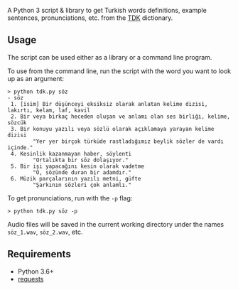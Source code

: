 A Python 3 script & library to get Turkish words definitions, example sentences,
pronunciations, etc. from the [TDK](https://sozluk.gov.tr/) dictionary.

## Usage
The script can be used either as a library or a command line program.

To use from the command line, run the script with the word you want to look up as an argument:

    > python tdk.py söz
    - söz
     1. [isim] Bir düşünceyi eksiksiz olarak anlatan kelime dizisi, lakırtı, kelam, laf, kavil
     2. Bir veya birkaç heceden oluşan ve anlamı olan ses birliği, kelime, sözcük
     3. Bir konuyu yazılı veya sözlü olarak açıklamaya yarayan kelime dizisi
            "Yer yer birçok türküde rastladığımız beylik sözler de vardı içinde."
     4. Kesinlik kazanmayan haber, söylenti
            "Ortalıkta bir söz dolaşıyor."
     5. Bir işi yapacağını kesin olarak vadetme
            "O, sözünde duran bir adamdır."
     6. Müzik parçalarının yazılı metni, güfte
            "Şarkının sözleri çok anlamlı."
			
To get pronunciations, run with the `-p` flag:

    > python tdk.py söz -p

Audio files will be saved in the current working directory under the names `söz_1.wav`, `söz_2.wav`, etc.

## Requirements
* Python 3.6+
* [requests](https://pypi.org/project/requests/)
